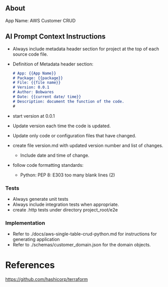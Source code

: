 ## About

App Name:  AWS Customer CRUD


## AI Prompt Context Instructions

  - Always include metadata header section for project at the top of each source code file.
  - Definition of Metadata header section:

      ```markdown
      # App: {{App Name}}
      # Package: {{package}}
      # File: {{file name}}
      # Version: 0.0.1
      # Author: Bobwares
      # Date: {{current date/ time}}
      # Description: document the function of the code.
      #
      ```

  - start version at 0.0.1
  - Update version each time the code is updated.  
  - Update only code or configuration files that have changed.
  - create file version.md with updated version number and list of changes.
      - Include date and time of change.
  - follow code formatting standards:
      - Python: PEP 8: E303 too many blank lines (2)

### Tests

- Always generate unit tests
- Always include integration tests when appropriate.
- create .http tests under directory project_root/e2e

### Implementation

- Refer to ./docs/aws-single-table-crud-python.md for instructions for generating application
- Refer to ./schemas/customer_domain.json for the domain objects.

# References

https://github.com/hashicorp/terraform